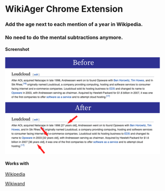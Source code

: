 # WikiAger Chrome Extension

### Add the age next to each mention of a year in Wikipedia. 
### No need to do the mental subtractions anymore.

#### Screenshot
![Screenshot](screenshot.png)

#### Works with
[Wikipedia](https://wikipedia.org)

[Wikiwand](https://wikiwand.com)

